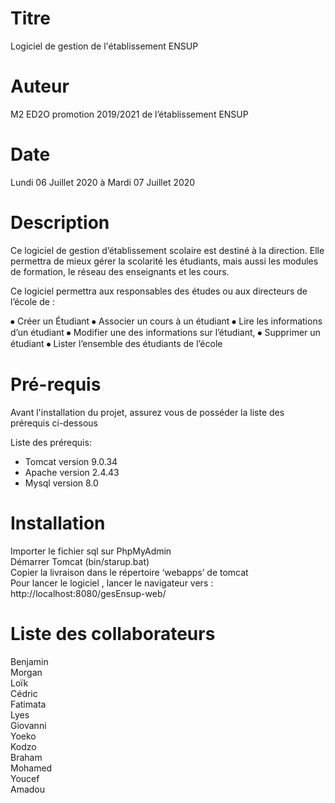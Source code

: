 # Titre

Logiciel de gestion de l'établissement ENSUP 

# Auteur

M2 ED2O promotion 2019/2021 de l’établissement ENSUP

# Date

Lundi 06 Juillet 2020 à Mardi 07 Juillet 2020

# Description

Ce logiciel de gestion d’établissement scolaire est destiné à la direction. Elle permettra de mieux gérer la scolarité les étudiants, mais aussi les modules de formation, le réseau des enseignants et les cours.

Ce logiciel permettra aux responsables des études ou aux directeurs de l’école de :

⦁	Créer un Étudiant
⦁	Associer un cours à un étudiant
⦁	Lire les informations d’un étudiant
⦁	Modifier une des informations sur l’étudiant, 
⦁	Supprimer un étudiant
⦁	Lister l’ensemble des étudiants de l’école








# Pré-requis

Avant l'installation du projet, assurez vous de posséder la liste des prérequis ci-dessous
 
Liste des prérequis:

- Tomcat version 9.0.34
- Apache version 2.4.43 
- Mysql version 8.0 

# Installation

Importer le fichier sql sur PhpMyAdmin  
Démarrer Tomcat (bin/starup.bat)  
Copier la livraison dans le répertoire ‘webapps’ de tomcat  
Pour lancer le logiciel , lancer le navigateur vers : http://localhost:8080/gesEnsup-web/  

# Liste des collaborateurs

Benjamin  
Morgan  
Loïk  
Cédric  
Fatimata  
Lyes  
Giovanni  
Yoeko  
Kodzo  
Braham  
Mohamed  
Youcef  
Amadou
